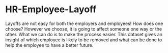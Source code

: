 # HR-Employee-Layoff
Layoffs are not easy for both the employers and employees! How does one choose? However we choose, it is going to affect someone one way or the other. What we can do is to make the process easier. This dataset gives an insight of which employee is likely to be removed and what can be done to help the employee to have a better future.
